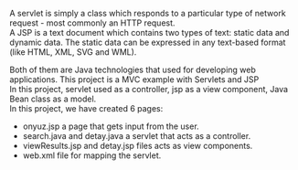 A servlet is simply a class which responds to a particular type of network request - most commonly an HTTP request.<br>
A JSP is a text document which contains two types of text: static data and dynamic data. The static data can be expressed in any text-based format (like HTML, XML, SVG and WML).<br>

Both of them are Java technologies that used for developing web applications. This project is a MVC example with Servlets and JSP<br> 
In this project, servlet used as a controller, jsp as a view component, Java Bean class as a model.<br>
In this project, we have created 6 pages:<br>
- onyuz.jsp a page that gets input from the user.<br>
- search.java and detay.java a servlet that acts as a controller.<br>
- viewResults.jsp and detay.jsp files acts as view components.<br>
- web.xml file for mapping the servlet.
